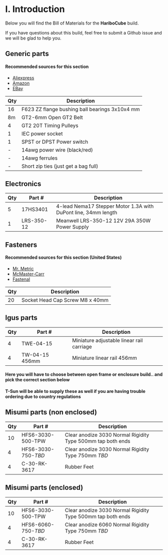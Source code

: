 # I. Introduction

Below you will find the Bill of Materials for the **HariboCube** build.

If you have questions about this build, feel free to submit a Github issue and we will be glad to help you.

## Generic parts

#### Recommended sources for this section
- [Aliexpress](https://www.aliexpress.com/)
- [Amazon](https://www.amazon.com/)
- [EBay](https://www.ebay.com)

|Qty|Description|
|-----|-----|
|16|F623 ZZ flange bushing ball bearings 3x10x4 mm|
|8m|GT2-6mm Open GT2 Belt|
|4|GT2 20T Timing Pulleys|
|1|IEC power socket|
|1|SPST or DPST Power switch|
|-|14awg power wire (black/red)|
|-|14awg ferrules|
|-|Short zip ties (just get a bag full)|

## Electronics

|Qty|Part #|Description|
|-----|-----|-----|
|5|17HS3401|4-lead Nema17 Stepper Motor 1.3A with DuPont line, 34mm length|
|1|LRS-350-12|Meanwell LRS-350-12 12V 29A 350W Power Supply|

## Fasteners

#### Recommended sources for this section (United States)
- [Mr. Metric](http://www.mrmetric.com/)
- [McMaster-Carr](https://www.mcmaster.com)
- [Fastenal](https://www.fastenal.com/)

|Qty|Description|
|-----|-----|
|20|Socket Head Cap Screw M8 x 40mm|

## Igus parts

|Qty|Part #|Description|
|-----|-----|-----|
|4|TWE-04-15|Miniature adjustable linear rail carriage|
|4|TW-04-15 456mm|Miniature linear rail 456mm|

#### Here you will have to choose between open frame or enclosure build.. and pick the correct section below
#### T-Sun will be able to supply these as well if you are having trouble ordering due to country regulations

## Misumi parts (non enclosed)

|Qty|Part #|Description|
|-----|-----|-----|
|10|HFS6-3030-500-TPW|Clear anodize 3030 Normal Rigidity Type 500mm tap both ends|
|4|HFS6-3030-750-*TBD*|Clear anodize 3030 Normal Rigidity Type 750mm *TBD*|
|4|C-30-RK-3617|Rubber Feet|

## Misumi parts (enclosed)

|Qty|Part #|Description|
|-----|-----|-----|
|10|HFS6-3030-500-TPW|Clear anodize 3030 Normal Rigidity Type 500mm tap both ends|
|4|HFS6-6060-750-*TBD*|Clear anodize 6060 Normal Rigidity Type 750mm *TBD*|
|4|C-30-RK-3617|Rubber Feet|


